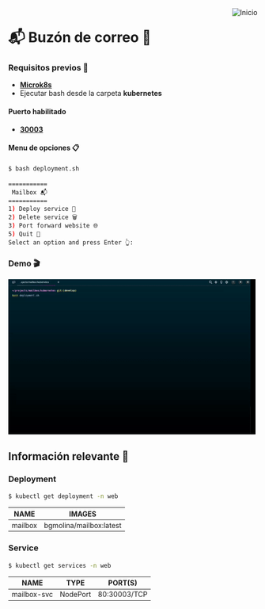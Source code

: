 <a href="README.md">
  <img
    align="right"
    src="https://img.shields.io/badge/Inicio-161b22?style=for-the-badge&logoColor=white&logo=github"
    alt="Inicio"
  />
</a>

# 📬 Buzón de correo 📧

### Requisitos previos 📝
- [**Microk8s**](https://microk8s.io/docs/getting-started)
- Ejecutar bash desde la carpeta **kubernetes**

#### Puerto habilitado
- [**30003**](http://localhost:30003)

#### Menu de opciones 📋
```bash
$ bash deployment.sh
```
```bash
===========
 Mailbox 📬
===========
1) Deploy service 🚀
2) Delete service 🗑️
3) Port forward website 🌐
5) Quit 👋
Select an option and press Enter 👆: 
```

### Demo 🎬
<img width="500" src="./demo/kubernetes.gif"/>

## Información relevante 📑
### Deployment
```bash
$ kubectl get deployment -n web
```
| NAME       | IMAGES                  |
| ---------- | ----------------------- |
| mailbox    | bgmolina/mailbox:latest |

### Service
```bash
$ kubectl get services -n web
```
| NAME        | TYPE     | PORT(S)      |
| ----------- | -------- | ------------ |
| mailbox-svc | NodePort | 80:30003/TCP |
